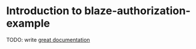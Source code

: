 # Introduction to blaze-authorization-example

TODO: write [great documentation](http://jacobian.org/writing/what-to-write/)
